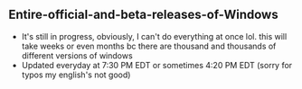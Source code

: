 ## Entire-official-and-beta-releases-of-Windows
- It's still in progress, obviously, I can't do everything at once lol. this will take weeks or even months bc there are thousand and thousands of different versions of windows
- Updated everyday at 7:30 PM EDT or sometimes 4:20 PM EDT
(sorry for typos my english's not good)

